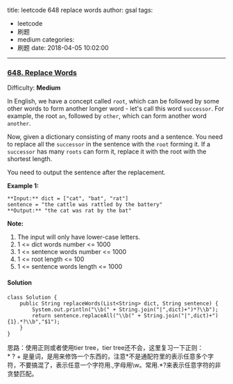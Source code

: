 title: leetcode 648 replace words
author: gsal
tags:
  - leetcode
  - 刷题
  - medium
categories:
  - 刷题
date: 2018-04-05 10:02:00
---
### [648\. Replace Words](https://leetcode.com/problems/replace-words/description/)

Difficulty: **Medium**



In English, we have a concept called `root`, which can be followed by some other words to form another longer word - let's call this word `successor`. For example, the root `an`, followed by `other`, which can form another word `another`.

Now, given a dictionary consisting of many roots and a sentence. You need to replace all the `successor` in the sentence with the `root` forming it. If a `successor` has many `roots` can form it, replace it with the root with the shortest length.

You need to output the sentence after the replacement.
<!--more-->
**Example 1:**  

```
**Input:** dict = ["cat", "bat", "rat"]
sentence = "the cattle was rattled by the battery"
**Output:** "the cat was rat by the bat"
```

**Note:**  

1.  The input will only have lower-case letters.
2.  1 <= dict words number <= 1000
3.  1 <= sentence words number <= 1000
4.  1 <= root length <= 100
5.  1 <= sentence words length <= 1000



#### Solution
```
class Solution {
    public String replaceWords(List<String> dict, String sentence) {
        System.out.println("\\b(" + String.join("|",dict)+")*?\\b");
        return sentence.replaceAll("\\b(" + String.join("|",dict)+"){1}.*?\\b","$1");
    }
}
```
思路：使用正则或者使用tier tree，tier tree还不会，这里复习一下正则：  
\* ? + 是量词，是用来修饰一个东西的，注意\*不是通配符里的表示任意多个字符，不要搞混了，表示任意一个字符用.,字母用\w。常用.\*?来表示任意字符的非贪婪匹配。